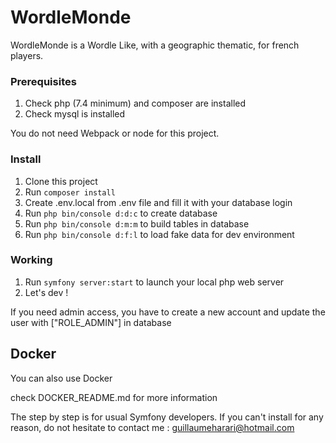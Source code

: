# WordleMonde

WordleMonde is a Wordle Like, with a geographic thematic, for french players.

### Prerequisites

1. Check php (7.4 minimum) and composer are installed
2. Check mysql is installed

You do not need Webpack or node for this project.

### Install

1. Clone this project
2. Run `composer install`
3. Create .env.local from .env file and fill it with your database login
4. Run `php bin/console d:d:c` to create database
5. Run `php bin/console d:m:m` to build tables in database
6. Run `php bin/console d:f:l` to load fake data for dev environment

### Working

1. Run `symfony server:start` to launch your local php web server
2. Let's dev !

If you need admin access, you have to create a new account and update the user with ["ROLE_ADMIN"] in database


## Docker
You can also use Docker

check DOCKER_README.md for more information


The step by step is for usual Symfony developers. If you can't install for any reason, do not hesitate to contact me : guillaumeharari@hotmail.com 

